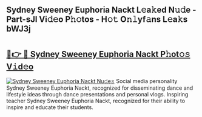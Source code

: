 ## Sydney Sweeney Euphoria Nackt L𝚎a𝚔ed N𝚞𝚍e - Part-sJl Vi𝚍𝚎o P𝚑𝚘tos - H𝚘𝚝 O𝚗𝚕yf𝚊ns L𝚎a𝚔s bWJ3j

# <h2><a href="http://kf8p5tx.oniu.top/?m=Sydney+Sweeney+Euphoria+Nackt">🔗👉 🔴 Sydney Sweeney Euphoria Nackt P𝚑ot𝚘𝚜 V𝚒d𝚎o</a></h2>

[![Sydney Sweeney Euphoria Nackt Nu𝚍e𝚜](https://i.imgur.com/0qMVB7G.gif)](http://kf8p5tx.oniu.top/?m=Sydney+Sweeney+Euphoria+Nackt)
Social media personality Sydney Sweeney Euphoria Nackt, recognized for disseminating dance and lifestyle ideas through dance presentations and personal vlogs. Inspiring teacher Sydney Sweeney Euphoria Nackt, recognized for their ability to inspire and educate their students.  
